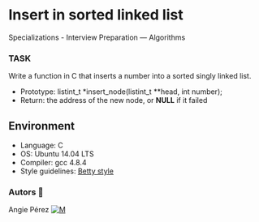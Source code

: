# Insert in sorted linked list

Specializations - Interview Preparation ― Algorithms

### TASK

Write a function in C that inserts a number into a sorted singly linked list.

* Prototype: listint_t *insert_node(listint_t **head, int number);
* Return: the address of the new node, or **NULL** if it failed

## Environment

* Language: C
* OS: Ubuntu 14.04 LTS
* Compiler: gcc 4.8.4
* Style guidelines: [Betty style](https://github.com/holbertonschool/Betty/wiki)

### Autors :ribbon:

Angie Pérez [![M](https://upload.wikimedia.org/wikipedia/fr/thumb/c/c8/Twitter_Bird.svg/30px-Twitter_Bird.svg.png)](https://twitter.com/xiommyperez)